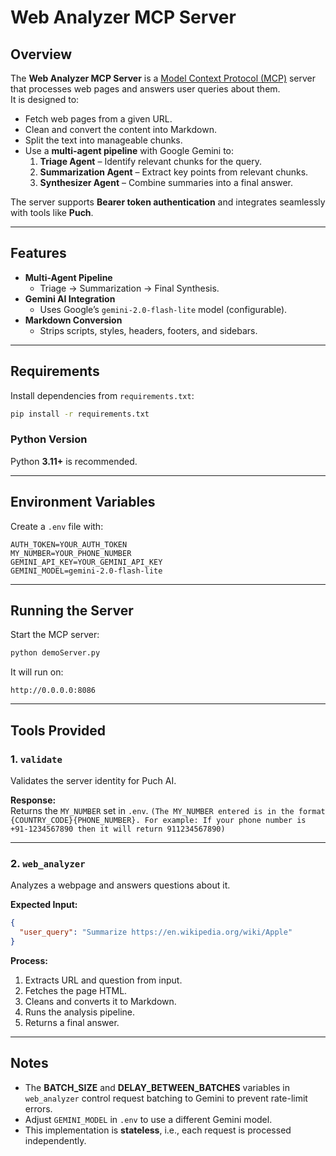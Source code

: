 # Web Analyzer MCP Server

## Overview
The **Web Analyzer MCP Server** is a [Model Context Protocol (MCP)](https://github.com/modelcontextprotocol) server that processes web pages and answers user queries about them.  
It is designed to:
- Fetch web pages from a given URL.
- Clean and convert the content into Markdown.
- Split the text into manageable chunks.
- Use a **multi-agent pipeline** with Google Gemini to:
  1. **Triage Agent** – Identify relevant chunks for the query.
  2. **Summarization Agent** – Extract key points from relevant chunks.
  3. **Synthesizer Agent** – Combine summaries into a final answer.

The server supports **Bearer token authentication** and integrates seamlessly with tools like **Puch**.

---

## Features
- **Multi-Agent Pipeline**
  - Triage → Summarization → Final Synthesis.
- **Gemini AI Integration**
  - Uses Google’s `gemini-2.0-flash-lite` model (configurable).
- **Markdown Conversion**
  - Strips scripts, styles, headers, footers, and sidebars.

---

## Requirements
Install dependencies from `requirements.txt`:

```bash
pip install -r requirements.txt
```

### Python Version
Python **3.11+** is recommended.

---

## Environment Variables
Create a `.env` file with:

```env
AUTH_TOKEN=YOUR_AUTH_TOKEN
MY_NUMBER=YOUR_PHONE_NUMBER
GEMINI_API_KEY=YOUR_GEMINI_API_KEY
GEMINI_MODEL=gemini-2.0-flash-lite
```

---

## Running the Server
Start the MCP server:

```bash
python demoServer.py
```

It will run on:
```
http://0.0.0.0:8086
```

---

## Tools Provided
### 1. `validate`
Validates the server identity for Puch AI.

**Response:**  
Returns the `MY_NUMBER` set in `.env`. 
`(The MY_NUMBER entered is in the format {COUNTRY_CODE}{PHONE_NUMBER}. For example: If your phone number is +91-1234567890 then it will return 911234567890)`

---

### 2. `web_analyzer`
Analyzes a webpage and answers questions about it.

**Expected Input:**
```json
{
  "user_query": "Summarize https://en.wikipedia.org/wiki/Apple"
}
```

**Process:**
1. Extracts URL and question from input.
2. Fetches the page HTML.
3. Cleans and converts it to Markdown.
4. Runs the analysis pipeline.
5. Returns a final answer.

---

## Notes
- The **BATCH_SIZE** and **DELAY_BETWEEN_BATCHES** variables in `web_analyzer` control request batching to Gemini to prevent rate-limit errors.
- Adjust `GEMINI_MODEL` in `.env` to use a different Gemini model.
- This implementation is **stateless**, i.e., each request is processed independently.
